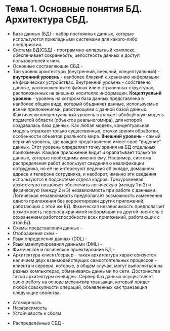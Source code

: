 Тема 1. Основные понятия БД. Архитектура СБД.
=============================================
* База данных (БД) - набор постоянных данных, которые используются прикладными
системами для какого-либо предприятия.
* Система БД(СБД) - программно-аппаратный комплекс, обеспечивает сохранность,
целостность данных и доступ пользователей к ним.
* Основные составляющие СБД - 
* Три уровня архитектуры (внутренний, внешний, концептуальный) - **внутренний уровень** - наиболее близкий к хранению информации на физических устройствах. Внутренний уровень - собственно данные, расположенные в файлах или в страничных структурах, расположенных на внешних носителях информации.
**Коцептуальнй уровень** - уровень на котором база данных представлена в наиболее общем виде, который объдиняет данные, используемые всеми приложениями, работающими с данной базой данных. Фактически концептуальный уровень отражает обобщённую модель прдметой области (объектов реальногомира), для которой создавалась база данных. Как любая модель, концептуальная модель отражает только существенные, сточки зрения обработки, особенности объектов реального мира.
**Внешний уровень** - самый верхний уровень, где каждое представление имеет своё "видение" данных. Этот уровень определяет точку зрения на БД отдельных приложений. Каждое приложение видит и брабатывает только те данные, которые необходимы именно ему. Например, система распределения работ использует сведения о квалификации сотрудника, но её не интересуют ведения об окладе, домашнем адресе и телефоне сотрудника, и наоборот, именно эти сведения используются в подсистеме отдела
кадров. Трёхуровневая архитектура позволяет обеспечить логическую (между 1 и 2) и физическую (между 2 и 3) независимость при работе с данными. Логическая независимость предполагает возможность изменеения одного приложения без корректировки других приложений, работающих с этой же БД. Физическая независимость предполагает возможность переноса хранимой информации на другой носитель с сохранением работоспособности всех приложений, работающих с этой БД.
* Схемы представления данных - 
* Отображения схем - 
* Язык определения данных (DDL) - 
* Язык манипулирования данными (DML) - 
* Физическое и логическое проектироание БД - 
* Архитектура клиент/сервер - такая архитектура характеризуется наличием двух взаимодействущих самостоятельных процессов - клиента и сервера, которые, в общем случае, могут выполняться на разных компьютерах, обмениваясь данными по сети. Достоинства такой архитектуры очевидны. Сервер баз данных осуществляет свою работу на основе механизма транзакци, который придёт любой совокупности операций, объявленных как транзакция следующие свойства:
- Атомарность
- Независимость
- Устойчивость к сбоям

* Распределённые СБД - 
